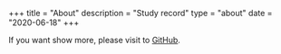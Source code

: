 +++
title = "About"
description = "Study record"
type = "about"
date = "2020-06-18"
+++

If you want show more, please visit to [GitHub](https://github.com/jang2078).




